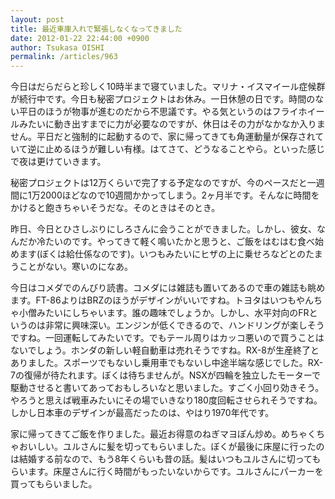```yaml
---
layout: post
title: 最近車庫入れで緊張しなくなってきました
date: 2012-01-22 22:44:00 +0900
author: Tsukasa OISHI
permalink: /articles/963
---
```


今日はだらだらと珍しく10時半まで寝ていました。マリナ・イスマイール症候群が続行中です。今日も秘密プロジェクトはお休み。一日休憩の日です。時間のない平日のほうが物事が進むのだから不思議です。やる気というのはフライホイールみたいに動き出すまでに力が必要なのですが、休日はその力がなかなか入りません。平日だと強制的に起動するので、家に帰ってきても角運動量が保存されていて逆に止めるほうが難しい有様。はてさて、どうなることやら。といった感じで夜は更けていきます。

秘密プロジェクトは12万くらいで完了する予定なのですが、今のペースだと一週間に1万2000ほどなので10週間かかってしまう。2ヶ月半です。そんなに時間をかけると飽きちゃいそうだな。そのときはそのとき。

昨日、今日とひさしぶりにしろさんに会うことができました。しかし、彼女、なんだか冷たいのです。やってきて軽く鳴いたかと思うと、ご飯をはむはむ食べ始めます(ぼくは給仕係なのです)。いつもみたいにヒザの上に乗せろなどとのたまうことがない。寒いのになあ。

今日はコメダでのんびり読書。コメダには雑誌も置いてあるので車の雑誌も眺めます。FT-86よりはBRZのほうがデザインがいいですね。トヨタはいつもやんちゃ小僧みたいにしちゃいます。誰の趣味でしょうか。しかし、水平対向のFRというのは非常に興味深い。エンジンが低くできるので、ハンドリングが楽しそうですね。一回運転してみたいです。でもテール周りはカッコ悪いので買うことはないでしょう。ホンダの新しい軽自動車は売れそうですね。RX-8が生産終了とありました。スポーツでもないし乗用車でもないし中途半端な感じでした。RX-7の復帰が待たれます。ぼくは待ちませんが。NSXが四輪を独立したモーターで駆動させると書いてあっておもしろいなと思いました。すごく小回り効きそう。やろうと思えば戦車みたいにその場でいきなり180度回転させられそうですね。しかし日本車のデザインが最高だったのは、やはり1970年代です。

家に帰ってきてご飯を作りました。最近お得意のねぎマヨぽん炒め。めちゃくちゃおいしい。ユルさんに髪を切ってもらいました。ぼくが最後に床屋に行ったのは結婚する前なので、もう8年くらいも昔の話。髪はいつもユルさんに切ってもらいます。床屋さんに行く時間がもったいないからです。ユルさんにパーカーを買ってもらいました。


